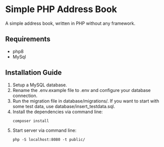 # Simple PHP Address Book

A simple address book, written in PHP without any framework.

## Requirements
- php8
- MySql

## Installation Guide
1. Setup a MySQL database.
2. Rename the .env.example file to .env and configure your database connection.
3. Run the migration file in database/migrations/. If you want to start with some test data, use database/insert_testdata.sql.
4. Install the dependencies via command line:
   ```
   composer install
   ```
5. Start server via command line:
   ```
   php -S localhost:8080 -t public/
   ```
